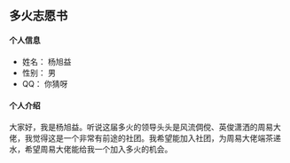 ## 多火志愿书

#### 个人信息

+ 姓名： 杨旭益
+ 性别： 男
+ QQ：   你猜呀

#### 个人介绍

大家好，我是杨旭益。听说这届多火的领导头头是风流倜傥、英俊潇洒的周易大佬，我觉得这是一个非常有前途的社团。我希望能加入社团，为周易大佬端茶递水，希望周易大佬能给我一个加入多火的机会。